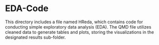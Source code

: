 # EDA-Code

This directory includes a file named HReda, which contains code for conducting simple exploratory data analysis (EDA). The QMD file utilizes cleaned data to generate tables and plots, storing the visualizations in the designated results sub-folder.


